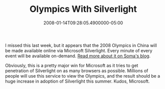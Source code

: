 ﻿---
title: Olympics With Silverlight
date: "2008-01-14T09:28:05.4900000-05:00"
description: I missed this last week, but it appears that the 2008 Olympics in
featuredImage: img/olympics-with-silverlight-featured.png
---

I missed this last week, but it appears that the 2008 Olympics in China will be made available online via Microsoft Silverlight. Every minute of every event will be available on-demand. [Read more about it on Soma's blog](http://blogs.msdn.com/somasegar/archive/2008/01/07/2008-olympics-brought-to-you-by-silverlight.aspx).

Obviously, this is a pretty major win for Microsoft as it tries to get penetration of Silverlight on as many browsers as possible. Millions of people will use this service to view the Olympics, and the result should be a huge increase in adoption of Silverlight this summer. Kudos, Microsoft.

